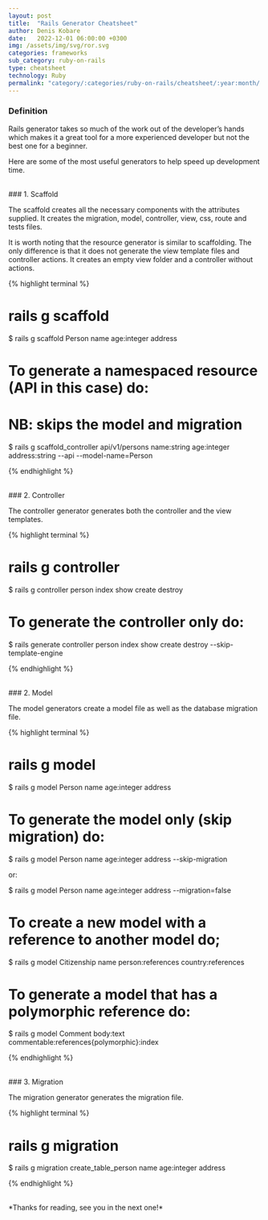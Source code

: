 ```yaml
---
layout: post
title:  "Rails Generator Cheatsheet"
author: Denis Kobare
date:   2022-12-01 06:00:00 +0300
img: /assets/img/svg/ror.svg
categories: frameworks
sub_category: ruby-on-rails
type: cheatsheet
technology: Ruby
permalink: "category/:categories/ruby-on-rails/cheatsheet/:year:month/:title"
---
```



### Definition

Rails generator takes so much of the work out of the developer’s hands which 
makes it a great tool for a more experienced developer but not the best one for a beginner.

Here are some of the most useful generators to help speed up development time.

<br>
### 1. Scaffold

The <span class="badge">scaffold</span> creates all the necessary components with 
the attributes supplied. It creates the migration, model, controller, view, css, route and tests files.

It is worth noting that the <span class="badge">resource</span> generator is similar 
to scaffolding. The only difference is that it does not generate the view template 
files and controller actions. It creates an empty view folder and a controller without actions. 

{% highlight terminal %}

# rails g scaffold <name of model> <model attributes>
$ rails g scaffold Person name age:integer address


# To generate a namespaced resource (API in this case) do:
# NB: skips the model and migration
$ rails g scaffold_controller api/v1/persons name:string age:integer address:string  --api --model-name=Person

{% endhighlight  %}



<br>
### 2. Controller

The <span class="badge">controller</span> generator generates both the controller and the view templates.

{% highlight terminal %}

# rails g controller <name of controller> <controller actions>
$ rails g controller person index show create destroy


# To generate the controller only do:
$ rails generate controller person index show create destroy --skip-template-engine

{% endhighlight  %}



<br>
### 2. Model

The <span class="badge">model</span> generators create a model file as well as the database migration file. 

{% highlight terminal %}

# rails g model <name of model> <model attributes>
$ rails g model Person name age:integer address


# To generate the model only (skip migration) do:
$ rails g model Person name age:integer address --skip-migration 

or:

$ rails g model Person name age:integer address --migration=false


# To create a new model with a reference to another model do;
$ rails g model Citizenship name person:references country:references


# To generate a model that has a polymorphic reference do:
$ rails g model Comment body:text commentable:references{polymorphic}:index  

{% endhighlight  %}



<br>
### 3. Migration

The <span class="badge">migration</span> generator generates the migration file.

{% highlight terminal %}

# rails g migration <name of migration> <model attributes>
$ rails g migration create_table_person name age:integer address

{% endhighlight  %}


<br>
*Thanks for reading, see you in the next one!*
